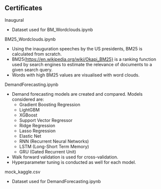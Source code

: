 Certificates
- 

Inaugural
- Dataset used for BM_Wordclouds.ipynb

BM25_Wordclouds.ipynb
- Using the inauguration speeches by the US presidents, BM25 is calculated from scratch.
- BM25{https://en.wikipedia.org/wiki/Okapi_BM25} is a ranking function used by search engines to estimate the relevance of documents to a given search query.
- Words with high BM25 values are visualised with word clouds.

DemandForecasting.ipynb
- Demand forecasting models are created and compared. Models considered are:
  - Gradient Boosting Regression
  - LightGBM
  - XGBoost
  - Support Vector Regressor
  - Ridge Regression
  - Lasso Regression
  - Elastic Net
  - RNN (Recurrent Neural Networks)
  - LSTM (Long-Short Term Memory)
  - GRU (Gated Recurrent Unit)
- Walk forward validation is used for cross-validation.
- Hyperparameter tuning is conducted as well for each model.

mock_kaggle.csv
- Dataset used for DemandForecasting.ipynb
